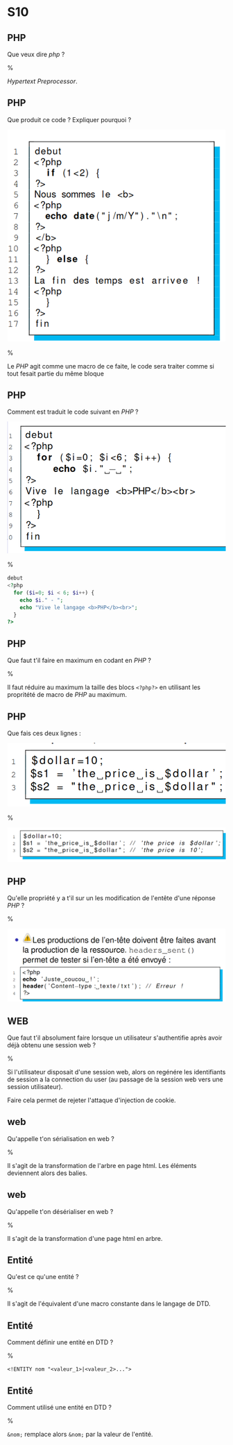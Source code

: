 # S10

## PHP

Que veux dire _php_ ?

%

_Hypertext Preprocessor_.

## PHP

Que produit ce code ? Expliquer pourquoi ?

![Image](./8.png)

%

Le _PHP_ agit comme une macro de ce faite, le code sera traiter comme si tout 
fesait partie du même bloque <?php?> 

## PHP

Comment est traduit le code suivant en _PHP_ ?

![Image](./10.png)

%

```php
debut
<?php
  for ($i=0; $i < 6; $i++) {
    echo $i." - ";
    echo "Vive le langage <b>PHP</b><br>";
  }
?>
```

## PHP

Que faut t'il faire en maximum en codant en _PHP_ ?

%

Il faut réduire au maximum la taille des blocs `<?php?>` en utilisant les 
propritété de macro de _PHP_ au maximum.

## PHP

Que fais ces deux lignes :

![Image](11.png)

%

![Image](12.png)

## PHP

Qu'elle propriété y a t'il sur un les modification de l'entête d'une réponse 
_PHP_ ?

%

![Image](./13.png)

## WEB

Que faut t'il absolument faire lorsque un utilisateur s'authentifie après 
avoir déjà obtenu une session web ?

%

Si l'utilisateur disposait d'une session web, alors on regénére les 
identifiants de session a la connection du user (au passage de la session web
vers une session utilisateur).

Faire cela permet de rejeter l'attaque d'injection de cookie.

## web

Qu'appelle t'on sérialisation en web ?

%

Il s'agit de la transformation de l'arbre en page html. Les éléments deviennent 
alors des balies.

## web

Qu'appelle t'on désérialiser en web ?

%

Il s'agit de la transformation d'une page html en arbre.

## Entité 

Qu'est ce qu'une entité ?

%

Il s'agit de l'équivalent d'une macro constante dans le langage de DTD.

## Entité

Comment définir une entité en DTD ?

%

```
<!ENTITY nom "<valeur_1>|<valeur_2>...">
```

## Entité

Comment utilisé une entité en DTD ?

%

`&nom;` remplace alors `&nom;` par la valeur de l'entité.